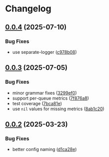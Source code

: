 # Changelog

## [0.0.4](https://github.com/newrushbolt/go-ethtool-metrics/compare/v0.0.3...v0.0.4) (2025-07-10)


### Bug Fixes

* use separate-logger ([c978b08](https://github.com/newrushbolt/go-ethtool-metrics/commit/c978b081161cbc69b812eb5affbf6a1e87553f3b))

## [0.0.3](https://github.com/newrushbolt/go-ethtool-metrics/compare/v0.0.2...v0.0.3) (2025-07-05)


### Bug Fixes

* minor grammar fixes ([3299ef0](https://github.com/newrushbolt/go-ethtool-metrics/commit/3299ef06d95883ef5e837af8e4f6faa664560120))
* support per-queue metrics ([7f876a8](https://github.com/newrushbolt/go-ethtool-metrics/commit/7f876a8570e4f882744589294a054b183e1773b4))
* test coverage ([7bca81e](https://github.com/newrushbolt/go-ethtool-metrics/commit/7bca81e3e435f7c34fb48ee546142507d3570ddf))
* use `nil` values for missing metrics ([8ab1c20](https://github.com/newrushbolt/go-ethtool-metrics/commit/8ab1c209b45872d2a3bc254d50b37590362a0faa))

## [0.0.2](https://github.com/newrushbolt/go-ethtool-metrics/compare/v0.0.1...v0.0.2) (2025-03-23)


### Bug Fixes

* better config naming ([d1ca28e](https://github.com/newrushbolt/go-ethtool-metrics/commit/d1ca28eb19e3e803cdc1569f58db0ed05c35401b))
